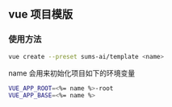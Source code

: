 ## vue 项目模版

### 使用方法

```bash
vue create --preset sums-ai/template <name>
```

name 会用来初始化项目如下的环境变量

```bash
VUE_APP_ROOT=<%= name %>-root
VUE_APP_BASE=<%= name %>
```
